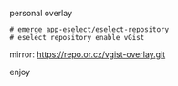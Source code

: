 personal overlay

    # emerge app-eselect/eselect-repository
    # eselect repository enable vGist

mirror: <https://repo.or.cz/vgist-overlay.git>

enjoy

